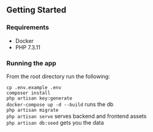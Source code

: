 

## Getting Started

### Requirements
- Docker
- PHP 7.3.11

### Running the app

From the root directory run the following:

`cp .env.example .env`  
`composer install`  
`php artisan key:generate`  
`docker-compose up -d --build` runs the db  
`php artisan migrate`  
`php artisan serve` serves backend and frontend assets  
`php artisan db:seed` gets you the data  
